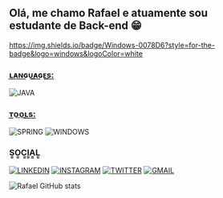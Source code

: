 ## Olá, me chamo Rafael e atuamente sou estudante de Back-end 😁

https://img.shields.io/badge/Windows-0078D6?style=for-the-badge&logo=windows&logoColor=white


### ʟ͟ᴀ͟ɴ͟ɢ͟ᴜ͟ᴀ͟ɢ͟ᴇ͟s͟:͟

  ![JAVA](https://img.shields.io/badge/Java-ED8B00?style=for-the-badge&logo=openjdk&logoColor=white
)

### ᴛ͟ᴏ͟ᴏ͟ʟ͟s͟:͟

![SPRING](https://img.shields.io/badge/Spring-6DB33F?style=for-the-badge&logo=spring&logoColor=white
)
![WINDOWS](https://img.shields.io/badge/Windows-0078D6?style=for-the-badge&logo=windows&logoColor=white)

### S͇O͇C͇I͇A͇L͇
[![LINKEDIN](https://img.shields.io/badge/LinkedIn-0077B5?style=for-the-badge&logo=linkedin&logoColor=white)](https://www.linkedin.com/in/rafaelsaibro/)
[![INSTAGRAM](https://img.shields.io/badge/Instagram-E4405F?style=for-the-badge&logo=instagram&logoColor=white)](https://www.instagram.com/rafasaibro/)
[![TWITTER](https://img.shields.io/badge/Twitter-1DA1F2?style=for-the-badge&logo=twitter&logoColor=white)](https://twitter.com/rafszera_)
[![GMAIL](https://img.shields.io/badge/Gmail-D14836?style=for-the-badge&logo=gmail&logoColor=white)](mailto:rafaelsaibro1@gmail.com)




![Rafael GitHub stats](https://github-readme-stats.vercel.app/api?username=rafszera&show_icons=true&theme=nightowl)

